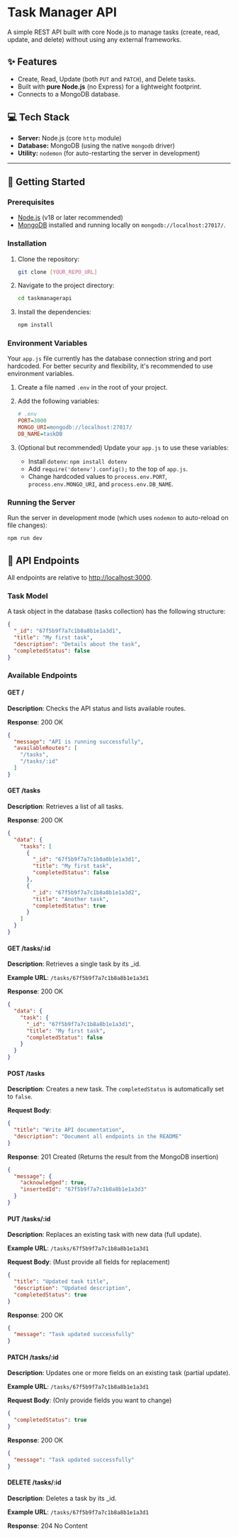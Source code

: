 # Task Manager API

A simple REST API built with core Node.js to manage tasks (create, read, update, and delete) without using any external frameworks.

## ✨ Features

* Create, Read, Update (both `PUT` and `PATCH`), and Delete tasks.
* Built with **pure Node.js** (no Express) for a lightweight footprint.
* Connects to a MongoDB database.

## 💻 Tech Stack

* **Server:** Node.js (core `http` module)
* **Database:** MongoDB (using the native `mongodb` driver)
* **Utility:** `nodemon` (for auto-restarting the server in development)

---

## 🚀 Getting Started

### Prerequisites

* [Node.js](https://nodejs.org/) (v18 or later recommended)
* [MongoDB](https://www.mongodb.com/try/download/community) installed and running locally on `mongodb://localhost:27017/`.

### Installation

1. Clone the repository:

    ```bash
    git clone [YOUR_REPO_URL]
    ```

2. Navigate to the project directory:

    ```bash
    cd taskmanagerapi
    ```

3. Install the dependencies:

    ```bash
    npm install
    ```

### Environment Variables

Your `app.js` file currently has the database connection string and port hardcoded. For better security and flexibility, it's recommended to use environment variables.

1. Create a file named `.env` in the root of your project.
2. Add the following variables:

    ```ini
    # .env
    PORT=3000
    MONGO_URI=mongodb://localhost:27017/
    DB_NAME=taskDB
    ```

3. (Optional but recommended) Update your `app.js` to use these variables:
    * Install `dotenv`: `npm install dotenv`
    * Add `require('dotenv').config();` to the top of `app.js`.
    * Change hardcoded values to `process.env.PORT`, `process.env.MONGO_URI`, and `process.env.DB_NAME`.

### Running the Server

Run the server in development mode (which uses `nodemon` to auto-reload on file changes):

```bash
npm run dev
```

## 📡 API Endpoints

All endpoints are relative to <http://localhost:3000>.

### Task Model

A task object in the database (tasks collection) has the following structure:

```json
{
  "_id": "67f5b9f7a7c1b8a8b1e1a3d1",
  "title": "My first task",
  "description": "Details about the task",
  "completedStatus": false
}
```

### Available Endpoints

#### GET /

**Description**: Checks the API status and lists available routes.

**Response**: 200 OK

```json
{
  "message": "API is running successfully",
  "availableRoutes": [
    "/tasks",
    "/tasks/:id"
  ]
}
```

#### GET /tasks

**Description**: Retrieves a list of all tasks.

**Response**: 200 OK

```json
{
  "data": {
    "tasks": [
      {
        "_id": "67f5b9f7a7c1b8a8b1e1a3d1",
        "title": "My first task",
        "completedStatus": false
      },
      {
        "_id": "67f5b9f7a7c1b8a8b1e1a3d2",
        "title": "Another task",
        "completedStatus": true
      }
    ]
  }
}
```

#### GET /tasks/:id

**Description**: Retrieves a single task by its _id.

**Example URL**: `/tasks/67f5b9f7a7c1b8a8b1e1a3d1`

**Response**: 200 OK

```json
{
  "data": {
    "task": {
      "_id": "67f5b9f7a7c1b8a8b1e1a3d1",
      "title": "My first task",
      "completedStatus": false
    }
  }
}
```

#### POST /tasks

**Description**: Creates a new task. The `completedStatus` is automatically set to `false`.

**Request Body**:

```json
{
  "title": "Write API documentation",
  "description": "Document all endpoints in the README"
}
```

**Response**: 201 Created (Returns the result from the MongoDB insertion)

```json
{
  "message": {
    "acknowledged": true,
    "insertedId": "67f5b9f7a7c1b8a8b1e1a3d3"
  }
}
```

#### PUT /tasks/:id

**Description**: Replaces an existing task with new data (full update).

**Example URL**: `/tasks/67f5b9f7a7c1b8a8b1e1a3d1`

**Request Body**: (Must provide all fields for replacement)

```json
{
  "title": "Updated task title",
  "description": "Updated description",
  "completedStatus": true
}
```

**Response**: 200 OK

```json
{
  "message": "Task updated successfully"
}
```

#### PATCH /tasks/:id

**Description**: Updates one or more fields on an existing task (partial update).

**Example URL**: `/tasks/67f5b9f7a7c1b8a8b1e1a3d1`

**Request Body**: (Only provide fields you want to change)

```json
{
  "completedStatus": true
}
```

**Response**: 200 OK

```json
{
  "message": "Task updated successfully"
}
```

#### DELETE /tasks/:id

**Description**: Deletes a task by its _id.

**Example URL**: `/tasks/67f5b9f7a7c1b8a8b1e1a3d1`

**Response**: 204 No Content
